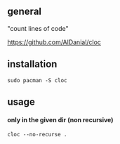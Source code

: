 ## general

"count lines of code"

https://github.com/AlDanial/cloc

## installation

```
sudo pacman -S cloc
```

## usage

#### only in the given dir (non recursive)

```
cloc --no-recurse .
```
